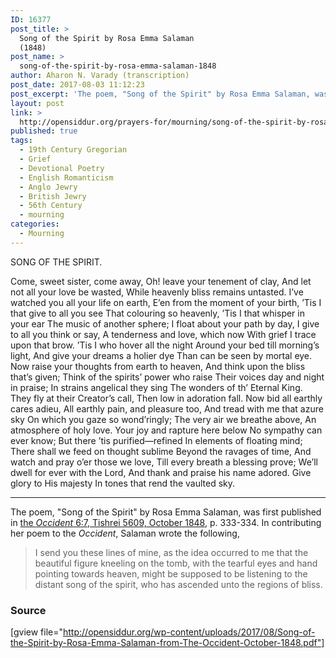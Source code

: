 ```yaml
---
ID: 16377
post_title: >
  Song of the Spirit by Rosa Emma Salaman
  (1848)
post_name: >
  song-of-the-spirit-by-rosa-emma-salaman-1848
author: Aharon N. Varady (transcription)
post_date: 2017-08-03 11:12:23
post_excerpt: 'The poem, "Song of the Spirit" by Rosa Emma Salaman, was first published in <a href="http://web.nli.org.il/sites/JPress/English/Pages/The-Occident-and-American-Jewish-Advocate.aspx">the <em>Occident</em> 6:7, Tishrei 5609, October 1848</a>. '
layout: post
link: >
  http://opensiddur.org/prayers-for/mourning/song-of-the-spirit-by-rosa-emma-salaman-1848/
published: true
tags:
  - 19th Century Gregorian
  - Grief
  - Devotional Poetry
  - English Romanticism
  - Anglo Jewry
  - British Jewry
  - 56th Century
  - mourning
categories:
  - Mourning
---
```

<div class="english">
SONG OF THE SPIRIT.

Come, sweet sister, come away,
Oh! leave your tenement of clay,
And let not all your love be wasted,
While heavenly bliss remains untasted.
I’ve watched you all your life on earth,
E’en from the moment of your birth,
’Tis I that give to all you see
That colouring so heavenly,
’Tis I that whisper in your ear
The music of another sphere;
I float about your path by day,
I give to all you think or say,
A tenderness and love, which now
With grief I trace upon that brow.
’Tis I who hover all the night
Around your bed till morning’s light,
And give your dreams a holier dye
Than can be seen by mortal eye.
Now raise your thoughts from earth to heaven,
And think upon the bliss that’s given;
Think of the spirits’ power who raise
Their voices day and night in praise;
In strains angelical they sing
The wonders of th’ Eternal King.
They fly at their Creator’s call,
Then low in adoration fall.
Now bid all earthly cares adieu,
All earthly pain, and pleasure too,
And tread with me that azure sky
On which you gaze so wond’ringly;
The very air we breathe above,
An atmosphere of holy love.
Your joy and rapture here below
No sympathy can ever know;
But there ’tis purified—refined
In elements of floating mind;
There shall we feed on thought sublime
Beyond the ravages of time,
And watch and pray o’er those we love,
Till every breath a blessing prove;
We’ll dwell for ever with the Lord,
And thank and praise his name adored.
Give glory to His majesty
In tones that rend the vaulted sky.
</div>

<hr />

The poem, "Song of the Spirit" by Rosa Emma Salaman, was first published in <a href="http://web.nli.org.il/sites/JPress/English/Pages/The-Occident-and-American-Jewish-Advocate.aspx">the <em>Occident</em> 6:7, Tishrei 5609, October 1848</a>, p. 333-334. In contributing her poem to the <em>Occident</em>, Salaman wrote the following, 

<blockquote>I send you these lines of mine, as the idea occurred to me that the beautiful figure kneeling on the tomb, with the tearful eyes and hand pointing towards heaven, might be supposed to be listening to the distant song of the spirit, who has ascended unto the regions of bliss.</blockquote>


<h3>Source</h3>

[gview file="http://opensiddur.org/wp-content/uploads/2017/08/Song-of-the-Spirit-by-Rosa-Emma-Salaman-from-The-Occident-October-1848.pdf"]

